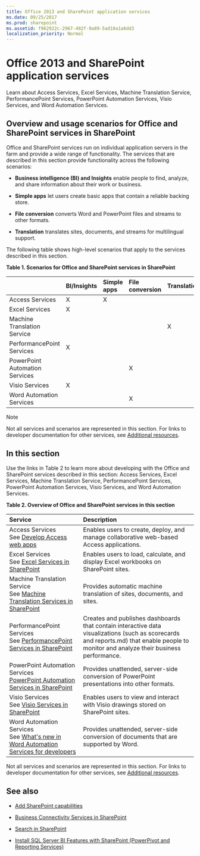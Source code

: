 ```yaml
---
title: Office 2013 and SharePoint application services
ms.date: 09/25/2017
ms.prod: sharepoint
ms.assetid: f962922c-2967-492f-9a89-5ad10a1a6dd3
localization_priority: Normal
---
```



# Office 2013 and SharePoint application services
Learn about Access Services, Excel Services, Machine Translation Service, PerformancePoint Services, PowerPoint Automation Services, Visio Services, and Word Automation Services.
## Overview and usage scenarios for Office and SharePoint services in SharePoint
<a name="bkmk_servicesOverview"> </a>

Office and SharePoint services run on individual application servers in the farm and provide a wide range of functionality. The services that are described in this section provide functionality across the following scenarios:
  
    
    

- **Business intelligence (BI) and Insights** enable people to find, analyze, and share information about their work or business.
    
  
- **Simple apps** let users create basic apps that contain a reliable backing store.
    
  
- **File conversion** converts Word and PowerPoint files and streams to other formats.
    
  
- **Translation** translates sites, documents, and streams for multilingual support.
    
  
The following table shows high-level scenarios that apply to the services described in this section.
  
    
    

**Table 1. Scenarios for Office and SharePoint services in SharePoint**


||**BI/Insights**|**Simple apps**|**File conversion**|**Translation**|
|:-----|:-----|:-----|:-----|:-----|
|Access Services  <br/> |X  <br/> |X  <br/> |||
|Excel Services  <br/> |X  <br/> ||||
|Machine Translation Service  <br/> ||||X  <br/> |
|PerformancePoint Services  <br/> |X  <br/> ||||
|PowerPoint Automation Services  <br/> |||X  <br/> ||
|Visio Services  <br/> |X  <br/> ||||
|Word Automation Services  <br/> |||X  <br/> ||
   

> [!NOTE]
> Not all services and scenarios are represented in this section. For links to developer documentation for other services, see  [Additional resources](#bkmk_Resources). 
  
    
    


## In this section
<a name="bkmk_inThisSection"> </a>

Use the links in Table 2 to learn more about developing with the Office and SharePoint services described in this section: Access Services, Excel Services, Machine Translation Service, PerformancePoint Services, PowerPoint Automation Services, Visio Services, and Word Automation Services. 
  
    
    

**Table 2. Overview of Office and SharePoint services in this section**


|**Service**|**Description**|
|:-----|:-----|
|Access Services  <br/> See  [Develop Access web apps](develop-access-web-apps.md) <br/> |Enables users to create, deploy, and manage collaborative web-based Access applications.  <br/> |
|Excel Services  <br/> See  [Excel Services in SharePoint](excel-services-in-sharepoint.md) <br/> |Enables users to load, calculate, and display Excel workbooks on SharePoint sites.  <br/> |
|Machine Translation Service  <br/> See  [Machine Translation Services in SharePoint](machine-translation-services-in-sharepoint.md) <br/> |Provides automatic machine translation of sites, documents, and sites.  <br/> |
|PerformancePoint Services  <br/> See  [PerformancePoint Services in SharePoint](performancepoint-services-in-sharepoint.md) <br/> |Creates and publishes dashboards that contain interactive data visualizations (such as scorecards and reports.md) that enable people to monitor and analyze their business performance.  <br/> |
|PowerPoint Automation Services  <br/>  [PowerPoint Automation Services in SharePoint](powerpoint-automation-services-in-sharepoint.md) <br/> |Provides unattended, server-side conversion of PowerPoint presentations into other formats.  <br/> |
|Visio Services  <br/> See  [Visio Services in SharePoint](visio-services-in-sharepoint.md) <br/> |Enables users to view and interact with Visio drawings stored on SharePoint sites.  <br/> |
|Word Automation Services  <br/> See  [What's new in Word Automation Services for developers](what-s-new-in-word-automation-services-for-developers.md) <br/> |Provides unattended, server-side conversion of documents that are supported by Word.  <br/> |
   
Not all services and scenarios are represented in this section. For links to developer documentation for other services, see  [Additional resources](#bkmk_Resources).
  
    
    

## See also
<a name="bkmk_Resources"> </a>


-  [Add SharePoint capabilities](add-sharepoint-capabilities.md)
    
  
-  [Business Connectivity Services in SharePoint](business-connectivity-services-in-sharepoint.md)
    
  
-  [Search in SharePoint](search-in-sharepoint.md)
    
  
-  [Install SQL Server BI Features with SharePoint (PowerPivot and Reporting Services)](http://msdn.microsoft.com/en-us/library/hh231671)
    
  

